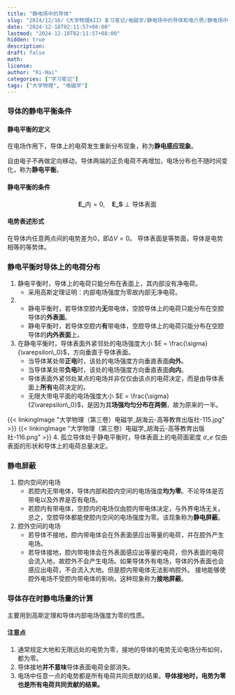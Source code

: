 ```yaml
---
title: "静电场中的导体"
slug: "2024/12/16/《大学物理AII》复习笔记/电磁学/静电场中的导体和电介质/静电场中的导体"
date: "2024-12-18T02:11:57+08:00"
lastmod: "2024-12-18T02:11:57+08:00"
hidden: true
description:
draft: false
math:
license:
author: "Ri-Nai"
categories: ["学习笔记"]
tags: ["大学物理", "电磁学"]
---
```

### 导体的静电平衡条件
#### 静电平衡的定义
在电场作用下，导体上的电荷发生重新分布现象，称为**静电感应现象**。  

自由电子不再做定向移动，导体两端的正负电荷不再增加，电场分布也不随时间变化，称为**静电平衡**。

#### 静电平衡的条件
$$\boldsymbol{E\_{\text{内}}}=0, \quad \boldsymbol{E\_S} \perp \text{导体表面}$$

#### 电势表述形式
在导体内任意两点间的电势差为0，即$\Delta V = 0$。
导体表面是等势面，导体是电势相等的等势体。

### 静电平衡时导体上的电荷分布
1. 静电平衡时，导体上的电荷只能分布在表面上，其内部没有净电荷。
    - 采用高斯定理证明：内部电场强度为零故内部无净电荷。
2. 
   - 静电平衡时，若导体空腔内**无**带电体，空腔导体上的电荷只能分布在空腔导体的**外表面**。
   - 静电平衡时，若导体空腔内**有**带电体，空腔导体上的电荷只能分布在空腔导体的**内外表面**上。
3. 在静电平衡时，导体表面外紧邻处的电场强度大小 $E = \frac{\sigma}{\varepsilon\_0}$，方向垂直于导体表面。
    - 当导体某处带**正电**时，该处的电场强度方向垂直表面**向外**。
    - 当导体某处带**负电**时，该处的电场强度方向垂直表面**向内**。
    - 导体表面外紧邻处某点的电场并非仅仅由该点的电荷决定，而是由导体表面上**所有**电荷决定的。
    - 无限大带电平面的电场强度大小 $E = \frac{\sigma}{2\varepsilon\_0}$，是因为其**场强均匀分布在两侧**，故为原来的一半。

{{< linkingImage "大学物理（第三卷）电磁学_胡海云-高等教育出版社-115.jpg" >}}
{{< linkingImage "大学物理（第三卷）电磁学_胡海云-高等教育出版社-116.png" >}}
4. 孤立导体处于静电平衡时，导体表面上的电荷面密度 $\sigma\_e$ 仅由表面的形状和导体上的电荷总量决定。

### 静电屏蔽
1. 腔内空间的电场
    - 若腔内无带电体，导体内部和腔内空间的电场强度**均为零**。不论导体是否带电以及外界是否有电场。
    - 若腔内有带电体，空腔内的电场仅由腔内带电体决定，与外界电场无关。
总之，空腔导体都能使腔内空间的电场强度为零。该现象称为**静电屏蔽**。
2. 腔外空间的电场
    - 若导体不接地，腔内带电体会在外表面感应出等量的电荷，并在腔外产生电场。
    - 若导体接地，腔内带电体会在外表面感应出等量的电荷，但外表面的电荷会流入地，故腔外不会产生电场。如果导体外有电场，导体的外表面也会感应出电荷，不会流入大地。但是腔内带电体无法影响腔外。
接地能够使腔外电场不受腔内带电体的影响，这种现象称为**接地屏蔽**。

### 导体存在时静电场量的计算
主要用到高斯定理和导体内部电场强度为零的性质。

#### 注意点
1. 通常规定大地和无限远处的电势为零，接地的导体的电势无论电场分布如何，都为零。
2. 导体接地**并不意味**导体表面电荷全部消失。
3. 电场中任意一点的电势都是所有电荷共同贡献的结果。**导体接地时，电势为零也是所有电荷共同贡献的结果。**
